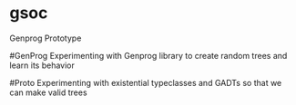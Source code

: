 # gsoc
Genprog Prototype

#GenProg
Experimenting with Genprog library to create random trees and learn its behavior

#Proto
Experimenting with existential typeclasses and GADTs so that we can make valid trees
